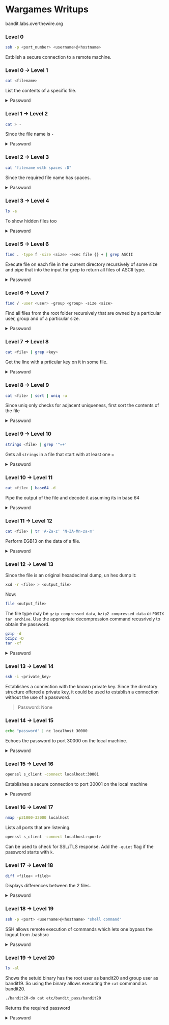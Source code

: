 # Wargames Writups

bandit.labs.overthewire.org

### Level 0


```sh
ssh -p <port_number> <username>@<hostname>
```

Estblish a secure connection to a remote machine.

### Level 0 -> Level 1
```sh
cat <filename>
```
List the contents of a specific file. 

<details>
  <summary>Password</summary>
  ZjLjTmM6FvvyRnrb2rfNWOZOTa6ip5If
</details>

### Level 1 -> Level 2

```sh
cat > -
```

Since the file name is `-`

<details>
  <summary>Password</summary>
  263JGJPfgU6LtdEvgfWU1XP5yac29mFx
</details>

### Level 2 -> Level 3

```sh
cat "filename with spaces :D"
```

Since the required file name has spaces.

<details>
  <summary>Password</summary>
  MNk8KNH3Usiio41PRUEoDFPqfxLPlSmx
</details>

### Level 3 -> Level 4

```sh
ls -a
```

To show hidden files too

<details>
  <summary>Password</summary>
  2WmrDFRmJIq3IPxneAaMGhap0pFhF3NJ
</details>

### Level 5 -> Level 6

```sh
find . -type f -size <size> -exec file {} + | grep ASCII 
```

Execute file on each file in the current directory recursively of some size and pipe that into the input for grep to return all files of ASCII type.

<details>
  <summary>Password</summary>
  HWasnPhtq9AVKe0dmk45nxy20cvUa6EG
</details>

### Level 6 -> Level 7

```sh
find / -user <user> -group <group> -size <size>
```

Find all files from the root folder recursively that are owned by a particular user, group and of a particular size.

<details>
  <summary>Password</summary>
  morbNTDkSW6jIlUc0ymOdMaLnOlFVAaj
</details>

### Level 7 -> Level 8

```sh
cat <file> | grep <key>
```

Get the line with a prticular key on it in some file.

<details>
  <summary>Password</summary>
  dfwvzFQi4mU0wfNbFOe9RoWskMLg7eEc
</details>

### Level 8 -> Level 9

```sh
cat <file> | sort | uniq -u
```

Since uniq only checks for adjacent uniqueness, first sort the contents of the file

<details>
  <summary>Password</summary>
  4CKMh1JI91bUIZZPXDqGanal4xvAg0JM
</details>

### Level 9 -> Level 10

```sh
strings <file> | grep '^=+'
```

Gets all `strings` in a file that start with at least one `=`

<details>
  <summary>Password</summary>
  FGUW5ilLVJrxX9kMYMmlN4MgbpfMiqey
</details>

### Level 10 -> Level 11

```sh
cat <file> | base64 -d
```

Pipe the output of the file and decode it assuming its in base 64

<details>
  <summary>Password</summary>
  dtR173fZKb0RRsDFSGsg2RWnpNVj3qRr
</details>

### Level 11 -> Level 12

```sh
cat <file> | tr 'A-Za-z' 'N-ZA-Mn-za-m'
```

Perform EGB13 on the data of a file.

<details>
  <summary>Password</summary>
  7x16WNeHIi5YkIhWsfFIqoognUTyj9Q4
</details>

### Level 12 -> Level 13

Since the file is an original hexadecimal dump, un hex dump it:

```sh
xxd -r <file> > <output_file>
```

Now:

```sh
file <output_file>
```

The file type may be `gzip compressed data`, `bzip2 compressed data` or `POSIX tar archive`. Use the appropriate decompression command recusrively to obtain the password.

```sh
gzip -d 
bzip2 -D
tar -xf
```

<details>
  <summary>Password</summary>
  FO5dwFsc0cbaIiH0h8J2eUks2vdTDwAn
</details>

### Level 13 -> Level 14

```sh
ssh -i <private_key>
```

Establishes a connection with the known private key. Since the directory structure offered a private key, it could be used to establish a connection without the use of a password.

> Password: None

### Level 14 -> Level 15

```sh
echo "password" | nc localhost 30000
```

Echoes the password to port 30000 on the local machine.

<details>
  <summary>Password</summary>
  8xCjnmgoKbGLhHFAZlGE5Tmu4M2tKJQo
</details>

### Level 15 -> Level 16

```sh
openssl s_client -connect localhost:30001
```

Establishes a secure connection to port 30001 on the local machine 

<details>
  <summary>Password</summary>
  kSkvUpMQ7lBYyCM4GBPvCvT1BfWRy0Dx
</details>

### Level 16 -> Level 17

```sh
nmap -p31000-32000 localhost
```

Lists all ports that are listening.

```sh
openssl s_client -connect localhost:<port>
```

Can be used to check for SSL/TLS response. Add the `-quiet` flag if the password starts with `k`.

### Level 17 -> Level 18

```sh
diff <filea> <fileb>
```

Displays differences between the 2 files.

<details>
  <summary>Password</summary>
  x2gLTTjFwMOhQ8oWNbMN362QKxfRqGlO
</details>

### Level 18 -> Level 19

```sh
ssh -p <port> <username>@<hostname> "shell command"
```

SSH allows remote execution of commands which lets one bypass the logout from .bashsrc

<details>
  <summary>Password</summary>
  cGWpMaKXVwDUNgPAVJbWYuGHVn9zl3j8
</details>

### Level 19 -> Level 20

```sh
ls -al
```

Shows the setuid binary has the root user as bandit20 and group user as bandit19. So using the binary allows executing the `cat` command as bandit20.

```sh
./bandit20-do cat etc/bandit_pass/bandit20
```

Returns the required password

<details>
  <summary>Password</summary>
  0qXahG8ZjOVMN9Ghs7iOWsCfZyXOUbYO
</details>
